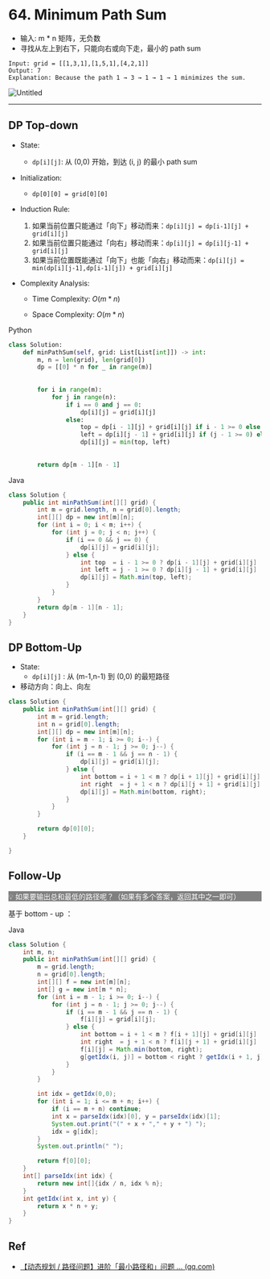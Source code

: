 # **64. Minimum Path Sum**

- 输入: m * n 矩阵，无负数
- 寻找从左上到右下，只能向右或向下走，最小的 path sum

```
Input: grid = [[1,3,1],[1,5,1],[4,2,1]]
Output: 7
Explanation: Because the path 1 → 3 → 1 → 1 → 1 minimizes the sum.
```

![Untitled](https://assets.leetcode.com/uploads/2020/11/05/minpath.jpg)

------

## DP Top-down

- State: 
  - `dp[i][j]`: 从 (0,0) 开始，到达 (i, j) 的最小 path sum
- Initialization: 
  - `dp[0][0] = grid[0][0]`
- Induction Rule:
  1. 如果当前位置只能通过「向下」移动而来：`dp[i][j] = dp[i-1][j] + grid[i][j]`
  2. 如果当前位置只能通过「向右」移动而来：`dp[i][j] = dp[i][j-1] + grid[i][j]`
  3. 如果当前位置既能通过「向下」也能「向右」移动而来：`dp[i][j] = min(dp[i][j-1],dp[i-1][j]) + grid[i][j]`

- Complexity Analysis:

  - Time Complexity: $O(m*n)$

  - Space Complexity: $O(m*n)$

Python

```python
class Solution:
    def minPathSum(self, grid: List[List[int]]) -> int:
        m, n = len(grid), len(grid[0])
        dp = [[0] * n for _ in range(m)]
        
        
        for i in range(m):
            for j in range(n):
                if i == 0 and j == 0:
                    dp[i][j] = grid[i][j]            
                else:
                    top = dp[i - 1][j] + grid[i][j] if i - 1 >= 0 else float("inf")
                    left = dp[i][j - 1] + grid[i][j] if (j - 1 >= 0) else float("inf")   
                    dp[i][j] = min(top, left)
        
              
        return dp[m - 1][n - 1]
```

Java

```java
class Solution {
    public int minPathSum(int[][] grid) {        
        int m = grid.length, n = grid[0].length;
        int[][] dp = new int[m][n];
        for (int i = 0; i < m; i++) {
            for (int j = 0; j < n; j++) {
                if (i == 0 && j == 0) {
                    dp[i][j] = grid[i][j];
                } else {
                    int top  = i - 1 >= 0 ? dp[i - 1][j] + grid[i][j] : Integer.MAX_VALUE;
                    int left = j - 1 >= 0 ? dp[i][j - 1] + grid[i][j] : Integer.MAX_VALUE;
                    dp[i][j] = Math.min(top, left);
                }
            }
        }
        return dp[m - 1][n - 1];
    }
}
```

## DP Bottom-Up

- State:
  - `dp[i][j]` : 从 (m-1,n-1) 到 (0,0) 的最短路径
- 移动方向：向上、向左

```java
class Solution {
    public int minPathSum(int[][] grid) {        
        int m = grid.length;
        int n = grid[0].length;
        int[][] dp = new int[m][n];
        for (int i = m - 1; i >= 0; i--) {
            for (int j = n - 1; j >= 0; j--) {
                if (i == m - 1 && j == n - 1) {
                    dp[i][j] = grid[i][j];
                } else {
                    int bottom = i + 1 < m ? dp[i + 1][j] + grid[i][j] : Integer.MAX_VALUE;
                    int right  = j + 1 < n ? dp[i][j + 1] + grid[i][j] : Integer.MAX_VALUE; 
                    dp[i][j] = Math.min(bottom, right);
                }
            }
        }

        return dp[0][0];
    }

}
```

## Follow-Up

<aside style="background-color:grey; color: white"> 💡 如果要输出总和最低的路径呢？（如果有多个答案，返回其中之一即可） </aside>

基于 bottom - up ：

Java

```java
class Solution {
    int m, n;
    public int minPathSum(int[][] grid) {        
        m = grid.length;
        n = grid[0].length;
        int[][] f = new int[m][n];
        int[] g = new int[m * n];
        for (int i = m - 1; i >= 0; i--) {
            for (int j = n - 1; j >= 0; j--) {
                if (i == m - 1 && j == n - 1) {
                    f[i][j] = grid[i][j];
                } else {
                    int bottom = i + 1 < m ? f[i + 1][j] + grid[i][j] : Integer.MAX_VALUE;
                    int right  = j + 1 < n ? f[i][j + 1] + grid[i][j] : Integer.MAX_VALUE; 
                    f[i][j] = Math.min(bottom, right);
                    g[getIdx(i, j)] = bottom < right ? getIdx(i + 1, j) : getIdx(i, j + 1);
                }
            }
        }

        int idx = getIdx(0,0);
        for (int i = 1; i <= m + n; i++) {
            if (i == m + n) continue;
            int x = parseIdx(idx)[0], y = parseIdx(idx)[1];
            System.out.print("(" + x + "," + y + ") ");
            idx = g[idx];
        }
        System.out.println(" ");

        return f[0][0];
    }
    int[] parseIdx(int idx) {
        return new int[]{idx / n, idx % n};
    }
    int getIdx(int x, int y) {
        return x * n + y;
    }
}
```



## Ref

- [【动态规划 / 路径问题】进阶「最小路径和」问题 ... (qq.com)](https://mp.weixin.qq.com/s?__biz=MzU4NDE3MTEyMA==&mid=2247485106&idx=1&sn=39adbde98707dc02a99e71f58cad5e7c&scene=21#wechat_redirect)
